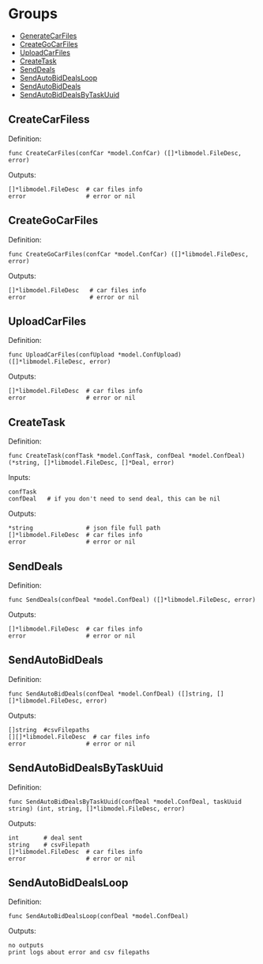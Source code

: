 # Groups

* [GenerateCarFiles](#GenerateCarFiles)
* [CreateGoCarFiles](#CreateGoCarFiles)
* [UploadCarFiles](#UploadCarFiles)
* [CreateTask](#CreateTask)
* [SendDeals](#SendDeals)
* [SendAutoBidDealsLoop](#SendAutoBidDealsLoop)
* [SendAutoBidDeals](#SendAutoBidDeals)
* [SendAutoBidDealsByTaskUuid](#SendAutoBidDealsByTaskUuid)

## CreateCarFiless

Definition:

```shell
func CreateCarFiles(confCar *model.ConfCar) ([]*libmodel.FileDesc, error)
```

Outputs:

```shell
[]*libmodel.FileDesc  # car files info
error                 # error or nil
```

## CreateGoCarFiles

Definition:

```shell
func CreateGoCarFiles(confCar *model.ConfCar) ([]*libmodel.FileDesc, error)
```

Outputs:

```shell
[]*libmodel.FileDesc   # car files info
error                  # error or nil
```

## UploadCarFiles

Definition:

```shell
func UploadCarFiles(confUpload *model.ConfUpload) ([]*libmodel.FileDesc, error)
```

Outputs:

```shell
[]*libmodel.FileDesc  # car files info
error                 # error or nil
```

## CreateTask

Definition:

```shell
func CreateTask(confTask *model.ConfTask, confDeal *model.ConfDeal) (*string, []*libmodel.FileDesc, []*Deal, error)
```

Inputs:

```shell
confTask
confDeal   # if you don't need to send deal, this can be nil
```

Outputs:

```shell
*string               # json file full path
[]*libmodel.FileDesc  # car files info
error                 # error or nil
```

## SendDeals

Definition:

```shell
func SendDeals(confDeal *model.ConfDeal) ([]*libmodel.FileDesc, error)
```

Outputs:

```shell
[]*libmodel.FileDesc  # car files info
error                 # error or nil
```

## SendAutoBidDeals

Definition:

```shell
func SendAutoBidDeals(confDeal *model.ConfDeal) ([]string, [][]*libmodel.FileDesc, error)
```

Outputs:

```shell
[]string  #csvFilepaths
[][]*libmodel.FileDesc  # car files info
error                 # error or nil
```

## SendAutoBidDealsByTaskUuid

Definition:

```shell
func SendAutoBidDealsByTaskUuid(confDeal *model.ConfDeal, taskUuid string) (int, string, []*libmodel.FileDesc, error)
```

Outputs:

```shell
int       # deal sent
string    # csvFilepath
[]*libmodel.FileDesc  # car files info
error                 # error or nil
```

## SendAutoBidDealsLoop

Definition:

```shell
func SendAutoBidDealsLoop(confDeal *model.ConfDeal)
```

Outputs:

```shell
no outputs
print logs about error and csv filepaths
```
